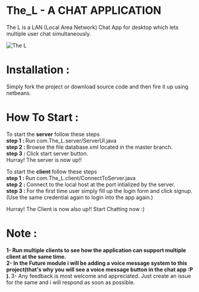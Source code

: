 # The_L - A CHAT APPLICATION
The L is a LAN (Local Area Network) Chat App for desktop which lets multiple user chat simultaneously.

![The L](http://www.rajatdhyani.xyz/images/RajatDhyani-The_L.jpg)

# Installation :
Simply fork the project or download source code and then fire it up using netbeans.

# How To Start :
To start the <strong>server</strong> follow these steps <br>
<strong> step 1 : </strong> Run com.The_L.server/ServerUI.java <br>
<strong> step 2 : </strong> Browse the file database.xml located in the master branch.<br>
<strong> step 3 : </strong> Click start server button.<br>
Hurray! The server is now up!!<br>

To start the <strong> client </strong> follow these steps <br>
<strong> step 1 : </strong> Run com.The_L.client/ConnectToServer.java <br>
<strong> step 2 : </strong> Connect to the local host at the port intialized by the server. <br>
<strong> step 3 : </strong> For the first time user simply fill up the login form and click signup.(Use the same credential again to login into the app again.) <br>

Hurray! The Client is now also up!! Start Chatting now :) <br>

# Note :
<strong>1- Run multiple clients to see how the application can support multiple client at the same time. <br>
2- In the Future module i will be adding a voice message system  to this project(that's why you will see a voice message button in the chat app :P ). </strong>
3- Any feedback is most welcome and appreciated. Just create an issue for the same and i will respond as soon as possible.
